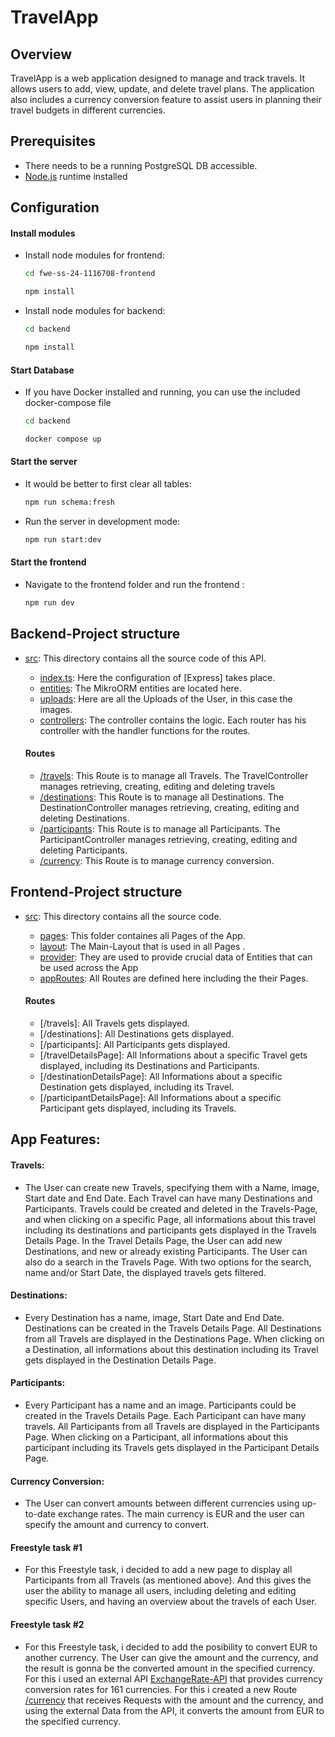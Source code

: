 # TravelApp

## Overview

TravelApp is a web application designed to manage and track travels. It allows users to add, view, update, and delete travel plans. The application also includes a currency conversion feature to assist users in planning their travel budgets in different currencies.

## Prerequisites

- There needs to be a running PostgreSQL DB accessible.
- [Node.js](https://nodejs.org) runtime installed

## Configuration

#### Install modules

- Install node modules for frontend: 
    ```bash
    cd fwe-ss-24-1116708-frontend 
    ```
    ```bash
    npm install
    ```
    
- Install node modules for backend: 
    ```bash
    cd backend 
    ```
    ```bash
    npm install
    ```
    
#### Start Database

- If you have Docker installed and running, you can use the included docker-compose file   
    ```bash
    cd backend
    ```
    ```bash
    docker compose up
    ```
    
#### Start the server

- It would be better to first clear all tables:
    ```bash
    npm run schema:fresh
    ```

- Run the server in development mode:
    ```bash
    npm run start:dev
    ```

#### Start the frontend

- Navigate to the frontend folder and run the frontend :
    ```bash
    npm run dev
    ```

## Backend-Project structure

- [src](backend/src): This directory contains all the source code of this API.
  - [index.ts](backend/src/index.ts): Here the configuration of [Express] takes place.
  - [entities](backend/src/entities): The MikroORM entities are located here.
  - [uploads](backend/src/uploads): Here are all the Uploads of the User, in this case the images.
  - [controllers](backend/src/controller): The controller contains the logic.
  Each router has his controller with the handler functions for the routes.

  #### Routes

  - [/travels](backend/src/controller/travel.controller.ts): This Route is to manage all Travels. The TravelController manages retrieving, creating, editing and deleting travels 
  - [/destinations](backend/src/controller/destination.controller.ts): This Route is to manage all Destinations. The DestinationController manages retrieving, creating, editing and deleting Destinations. 
  - [/participants](backend/src/controller/participant.controller.ts): This Route is to manage all Participants. The ParticipantController manages retrieving, creating, editing and deleting Participants. 
  - [/currency](backend/src/controller/currency.controller.ts): This Route is to manage currency conversion.

## Frontend-Project structure

- [src](./src): This directory contains all the source code.
  - [pages](fwe-ss-24-1116708-frontend/src/pages): This folder containes all Pages of the App.
  - [layout](fwe-ss-24-1116708-frontend/src/layout): The Main-Layout that is used in all Pages .
  - [provider](fwe-ss-24-1116708-frontend/src/provider): They are used to provide crucial data of Entities that can be used across the App
  - [appRoutes](fwe-ss-24-1116708-frontend/src/AppRoutes.tsx): All Routes are defined here including the their Pages. 

  #### Routes

  - [/travels]: All Travels gets displayed.
  - [/destinations]: All Destinations gets displayed.
  - [/participants]: All Participants gets displayed.
  - [/travelDetailsPage]: All Informations about a specific Travel gets displayed, including its Destinations and Participants.
  - [/destinationDetailsPage]: All Informations about a specific Destination gets displayed, including its Travel.
  - [/participantDetailsPage]: All Informations about a specific Participant gets displayed, including its Travels.

## App Features:

#### Travels:

- The User can create new Travels, specifying them with a Name, image, Start date and End Date. Each Travel can have many Destinations and Participants. Travels could be created and deleted in the Travels-Page, and when clicking on a specific Page, all informations about this travel including its destinations and participants gets displayed in the Travels Details Page. In the Travel Details Page, the User can add new Destinations, and new or already existing Participants. The User can also do a search in the Travels Page. With two options for the search, name and/or Start Date, the displayed travels gets filtered.

#### Destinations:

- Every Destination has a name, image, Start Date and End Date. Destinations can be created in the Travels Details Page. All Destinations from all Travels are displayed in the Destinations Page. When clicking on a Destination, all informations about this destination including its Travel gets displayed in the Destination Details Page.

#### Participants:

- Every Participant has a name and an image. Participants could be created in the Travels Details Page. Each Participant can have many travels. All Participants from all Travels are displayed in the Participants Page. When clicking on a Participant, all informations about this participant including its Travels gets displayed in the Participant Details Page.

#### Currency Conversion:

- The User can convert amounts between different currencies using up-to-date exchange rates. The main currency is EUR and the user can specify the amount and currency to convert. 

#### Freestyle task #1

- For this Freestyle task, i decided to add a new page to display all Participants from all Travels (as mentioned above). And this gives the user the ability to manage all users, including deleting and editing specific Users, and having an overview about the travels of each User.

#### Freestyle task #2

- For this Freestyle task, i decided to add the posibility to convert EUR to another currency. The User can give the amount and the currency, and the result is gonna be the converted amount in the specified currency. For this i used an external API [ExchangeRate-API](https://www.exchangerate-api.com) that provides currency conversion rates for 161 currencies. For this i created a new Route [/currency](backend/src/controller/currency.controller.ts) that receives Requests with the amount and the currency, and using the external Data from the API, it converts the amount from EUR to the specified currency.
